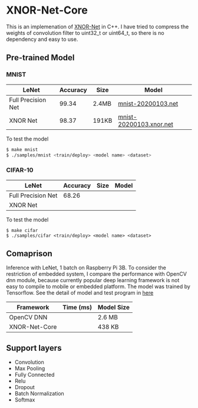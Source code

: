 # XNOR-Net-Core
This is an implemenation of [XNOR-Net](https://arxiv.org/abs/1603.05279) in C++. I have tried to compress the weights of convolution filter to uint32_t or uint64_t, so there is no dependency and easy to use.

## Pre-trained Model

### MNIST
|  LeNet             | Accuracy | Size   | Model  |
|--------------------|----------|--------|--------|
| Full Precision Net | 99.34    | 2.4MB  |[mnist-20200103.net](https://drive.google.com/file/d/18aFsiuYSouM-Vemz-ZXx76h5O6Fw0AXo/view)|
| XNOR Net           | 98.37    | 191KB  |[mnist-20200103.xnor.net](https://drive.google.com/file/d/16ugP8cMDDC5wLPR598y_bMQogCZX9EG3/view)|

To test the model
```bash
$ make mnist
$ ./samples/mnist <train/deploy> <model name> <dataset>
```

### CIFAR-10
|  LeNet             | Accuracy | Size   | Model  |
|--------------------|----------|--------|--------|
| Full Precision Net |  68.26   |        |        |
| XNOR Net           |          |        |        |

To test the model
```
$ make cifar
$ ./samples/cifar <train/deploy> <model name> <dataset>
```


## Comaprison
Inference with LeNet, 1 batch on Raspberry Pi 3B.
To consider the restriction of embedded system, I compare the performance with OpenCV dnn module, because currently popular deep learning framework is not easy to compile to mobile or embedded platform. The model was trained by Tensorflow. See the detail of model and test program in [here](https://github.com/sepfy/tensorflow-tools/tree/master/cifar)

| Framework       |  Time (ms)  | Model Size |
|-----------------|-------------|------------|
| OpenCV DNN      |             |   2.6 MB   |
| XNOR-Net-Core   |             |   438 KB   |



## Support layers
* Convolution
* Max Pooling
* Fully Connected
* Relu
* Dropout
* Batch Normalization
* Softmax

